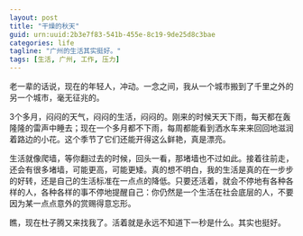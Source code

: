 ```yaml
---
layout: post
title: "干燥的秋天"
guid: urn:uuid:2b3e7f83-541b-455e-8c19-9de25d8c3bae
categories: life
tagline: "广州的生活其实挺好。"
tags: [生活, 广州, 工作, 压力]
---
```



   老一辈的话说，现在的年轻人，冲动。一念之间，我从一个城市搬到了千里之外的另一个城市，毫无征兆的。  
	
   3个多月，闷闷的天气，闷闷的生活，闷闷的。刚来的时候天天下雨，每天都在轰隆隆的雷声中睡去；现在一个多月都不下雨，每周都能看到洒水车来来回回地滋润着路边的小花。这个季节了它们还能开得这么鲜艳，真是漂亮。  
	
   生活就像爬墙，等你翻过去的时候，回头一看，那堵墙也不过如此。接着往前走，还会有很多堵墙，可能更高，可能更矮。真的想不明白，我的生活是真的在一步步的好转，还是自己的生活标准在一点点的降低。只要还活着，就会不停地有各种各样的人，各种各样的事不停地提醒自己：你仍然是一个生活在社会底层的人，不要因为某一点点意外的赏赐得意忘形。  
	
   瞧，现在杜子腾又来找我了。活着就是永远不知道下一秒是什么。其实也挺好。
